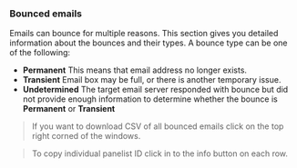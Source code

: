 ### Bounced emails
Emails can bounce for multiple reasons. This section gives you detailed information about the bounces and their types. A bounce type can be one of the following:

- **Permanent** This means that email address no longer exists.
- **Transient** Email box may be full, or there is another temporary issue.
- **Undetermined** The target email server responded with bounce but did not provide enough information to determine whether the bounce is **Permanent** or **Transient**

> If you want to download CSV of all bounced emails click on the top right corned of the windows.

> To copy individual panelist ID click in to the info button on each row.

